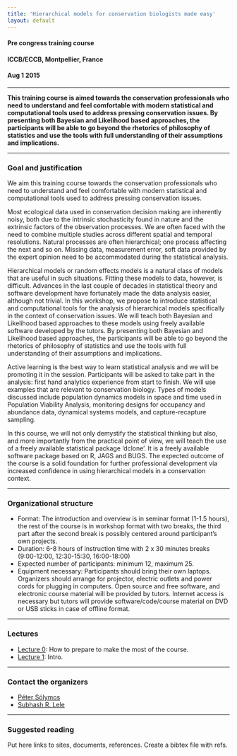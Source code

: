 ```yaml
---
title: 'Hierarchical models for conservation biologists made easy'
layout: default
---
```


#### Pre congress training course

#### ICCB/ECCB, Montpellier, France

#### Aug 1 2015

-------------

<strong>This training course is aimed towards the conservation professionals who need to understand and feel comfortable with modern statistical and computational tools used to address pressing conservation issues. By presenting both Bayesian and Likelihood based approaches, the participants will be able to go beyond the rhetorics of philosophy of statistics and use the tools with full understanding of their assumptions and implications.</strong>

-------------

### Goal and justification

We aim this training course towards the conservation professionals who need to understand and feel comfortable with modern statistical and computational tools used to address pressing conservation issues.

Most ecological data used in conservation decision making are inherently noisy, both due to the intrinsic stochasticity found in nature and the extrinsic factors of the observation processes. We are often faced with the need to combine multiple studies across different spatial and temporal resolutions. Natural processes are often hierarchical; one process affecting the next and so on. Missing data, measurement error, soft data provided by the expert opinion need to be accommodated during the statistical analysis. 

Hierarchical models or random effects models is a natural class of models that are useful in such situations. Fitting these models to data, however, is difficult. Advances in the last couple of decades in statistical theory and software development have fortunately made the data analysis easier, although not trivial. In this workshop, we propose to introduce statistical and computational tools for the analysis of hierarchical models specifically in the context of conservation issues. We will teach both Bayesian and Likelihood based approaches to these models using freely available software developed by the tutors. By presenting both Bayesian and Likelihood based approaches, the participants will be able to go beyond the rhetorics of philosophy of statistics and use the tools with full understanding of their assumptions and implications.

Active learning is the best way to learn statistical analysis and we will be promoting it in the session. Participants will be asked to take part in the analysis: first hand analytics experience from start to finish. We will use examples that are relevant to conservation biology. Types of models discussed include population dynamics models in space and time used in Population Viability Analysis, monitoring designs for occupancy and abundance data, dynamical systems models, and capture-recapture sampling. 

In this course, we will not only demystify the statistical thinking but also, and more importantly from the practical point of view, we will teach the use of a freely available statistical package ‘dclone’. It is a freely available software package based on R, JAGS and BUGS. The expected outcome of the course is a solid foundation for further professional development via increased confidence in using hierarchical models in a conservation context.

---------------

### Organizational structure

* Format: The introduction and overview is in seminar format (1-1.5 hours), the rest of the course is in workshop format with two breaks, the third part after the second break is possibly centered around participant’s own projects.
* Duration: 6-8 hours of instruction time with 2 x 30 minutes breaks (9:00-12:00, 12:30-15:30, 16:00-18:00)
* Expected number of participants: minimum 12, maximum 25.
* Equipment necessary: Participants should bring their own laptops. Organizers should arrange for projector, electric outlets and power cords for plugging in computers. Open source and free software, and electronic course material will be provided by tutors. Internet access is necessary but tutors will provide software/code/course material on DVD or USB sticks in case of offline format.

-------------------

### Lectures

* [Lecture 0](./lecture-00.html): How to prepare to make the most of the course.
* [Lecture 1](./lecture-01.html): Intro.


--------------------


### Contact the organizers

* [Péter Sólymos](http://peter.solymos.org)
* [Subhash R. Lele](http://www.stat.ualberta.ca/~slele/)

--------------------

### Suggested reading

Put here links to sites, documents, references.
Create a bibtex file with refs.

